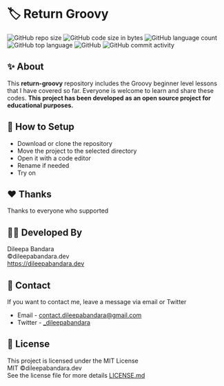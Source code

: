 # 🏷️ Return Groovy

![GitHub repo size](https://img.shields.io/github/repo-size/dileepabandara/return-groovy?color=red&label=repository%20size)
![GitHub code size in bytes](https://img.shields.io/github/languages/code-size/dileepabandara/return-groovy?color=red)
![GitHub language count](https://img.shields.io/github/languages/count/dileepabandara/return-groovy)
![GitHub top language](https://img.shields.io/github/languages/top/dileepabandara/return-groovy)
![GitHub](https://img.shields.io/github/license/dileepabandara/return-groovy?color=yellow)
![GitHub commit activity](https://img.shields.io/github/commit-activity/m/dileepabandara/return-groovy?color=brightgreen&label=commits)

## ✨ About

This **return-groovy** repository includes the Groovy beginner level lessons that I have covered so far. Everyone is welcome to learn and share these codes. **This project has been developed as an open source project for educational purposes.**

## 🍃 How to Setup

- Download or clone the repository
- Move the project to the selected directory
- Open it with a code editor
- Rename if needed
- Try on

## ❤️ Thanks

Thanks to everyone who supported

## 👨‍💻 Developed By

Dileepa Bandara  
©dileepabandara.dev  
<https://dileepabandara.dev>

## 💬 Contact

If you want to contact me, leave a message via email or Twitter

- Email - <contact.dileepabandara@gmail.com>
- Twitter - [_dileepabandara](https://twitter.com/_dileepabandara)

## 📜 License

This project is licensed under the MIT License  
MIT ©dileepabandara.dev  
See the license file for more details [LICENSE.md](https://github.com/dileepabandara/return-groovy/blob/main/LICENSE)
